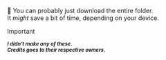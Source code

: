 :file_folder: You can probably just download the entire folder.<br>
It _might_ save a bit of time, depending on your device.

> [!IMPORTANT]
> <sub>**_I didn't make any of these.<br>
> Credits goes to their respective owners._**</sub>
